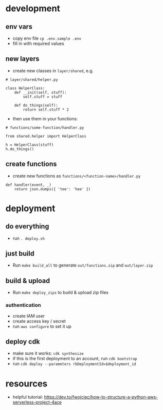# development
## env vars
- copy env file `cp .env.sample .env`
- fill in with required values
## new layers
- create new classes in `layer/shared`, e.g.
```
# layer/shared/helper.py

class HelperClass:
    def __init(self, stuff):
        self.stuff = stuff
    
    def do_things(self):
        return self.stuff * 2
```
- then use them in your functions:
```
# functions/some-function/handler.py

from shared.helper import HelperClass

h = HelperClass(stuff)
h.do_things()
```
## create functions
- create new functions as `functions/<function-name>/handler.py`
```
def handler(event, _)
    return json.dumps({ 'tee': 'hee' })
```

# deployment
## do everything
- run `. deploy.sh`

## just build
- Run `make build_all` to generate `out/functions.zip` and `out/layer.zip`

## build & upload
- Run `make deploy_zips` to build & upload zip files

### authentication
- create IAM user
- create access key / secret
- run `aws configure` to set it up

## deploy cdk
- make sure it works: `cdk synthesize`
- if this is the first deployment to an account, run `cdk bootstrap`
- run `cdk deploy --parameters rbDeploymentId=$deployment_id`

# resources
- helpful tutorial: https://dev.to/fwojciec/how-to-structure-a-python-aws-serverless-project-4ace

